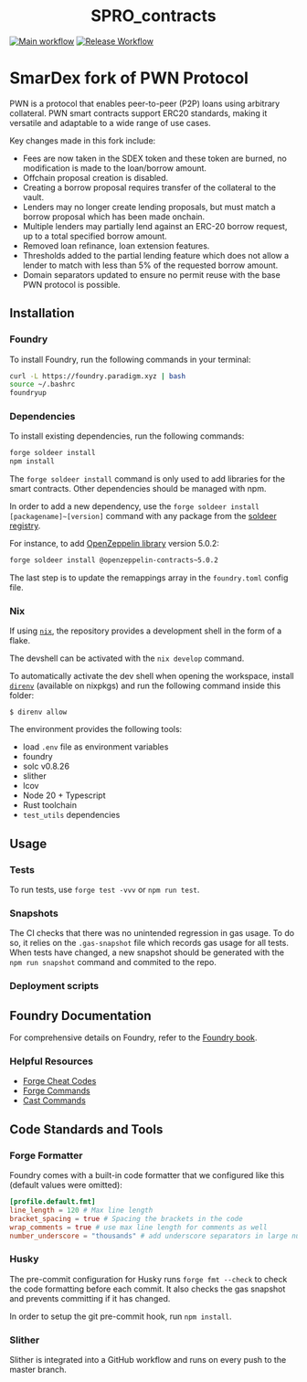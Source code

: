 # <h1 align="center">SPRO_contracts</h1>

[![Main workflow](https://github.com/SmarDex-Ecosystem/SPRO_contracts/actions/workflows/ci.yml/badge.svg)](https://github.com/SmarDex-Ecosystem/SPRO_contracts/actions/workflows/ci.yml)
[![Release Workflow](https://github.com/SmarDex-Ecosystem/SPRO_contracts/actions/workflows/release.yml/badge.svg)](https://github.com/SmarDex-Ecosystem/SPRO_contracts/actions/workflows/release.yml)

# SmarDex fork of PWN Protocol

PWN is a protocol that enables peer-to-peer (P2P) loans using arbitrary collateral. PWN smart contracts support ERC20 standards, making it versatile and adaptable to a wide range of use cases.

Key changes made in this fork include:

- Fees are now taken in the SDEX token and these token are burned, no modification is made to the loan/borrow amount.
- Offchain proposal creation is disabled.
- Creating a borrow proposal requires transfer of the collateral to the vault.
- Lenders may no longer create lending proposals, but must match a borrow proposal which has been made onchain.
- Multiple lenders may partially lend against an ERC-20 borrow request, up to a total specified borrow amount.
- Removed loan refinance, loan extension features.
- Thresholds added to the partial lending feature which does not allow a lender to match with less than 5% of the requested borrow amount.
- Domain separators updated to ensure no permit reuse with the base PWN protocol is possible.

## Installation

### Foundry

To install Foundry, run the following commands in your terminal:

```bash
curl -L https://foundry.paradigm.xyz | bash
source ~/.bashrc
foundryup
```

### Dependencies

To install existing dependencies, run the following commands:

```bash
forge soldeer install
npm install
```

The `forge soldeer install` command is only used to add libraries for the smart contracts. Other dependencies should be managed with
npm.

In order to add a new dependency, use the `forge soldeer install [packagename]~[version]` command with any package from the
[soldeer registry](https://soldeer.xyz/).

For instance, to add [OpenZeppelin library](https://github.com/OpenZeppelin/openzeppelin-contracts) version 5.0.2:

```bash
forge soldeer install @openzeppelin-contracts~5.0.2
```

The last step is to update the remappings array in the `foundry.toml` config file.

### Nix

If using [`nix`](https://nixos.org/), the repository provides a development shell in the form of a flake.

The devshell can be activated with the `nix develop` command.

To automatically activate the dev shell when opening the workspace, install [`direnv`](https://direnv.net/)
(available on nixpkgs) and run the following command inside this folder:

```console
$ direnv allow
```

The environment provides the following tools:

- load `.env` file as environment variables
- foundry
- solc v0.8.26
- slither
- lcov
- Node 20 + Typescript
- Rust toolchain
- `test_utils` dependencies

## Usage

### Tests

To run tests, use `forge test -vvv` or `npm run test`.

### Snapshots

The CI checks that there was no unintended regression in gas usage. To do so, it relies on the `.gas-snapshot` file
which records gas usage for all tests. When tests have changed, a new snapshot should be generated with the
`npm run snapshot` command and commited to the repo.

### Deployment scripts

## Foundry Documentation

For comprehensive details on Foundry, refer to the [Foundry book](https://book.getfoundry.sh/).

### Helpful Resources

- [Forge Cheat Codes](https://book.getfoundry.sh/cheatcodes/)
- [Forge Commands](https://book.getfoundry.sh/reference/forge/)
- [Cast Commands](https://book.getfoundry.sh/reference/cast/)

## Code Standards and Tools

### Forge Formatter

Foundry comes with a built-in code formatter that we configured like this (default values were omitted):

```toml
[profile.default.fmt]
line_length = 120 # Max line length
bracket_spacing = true # Spacing the brackets in the code
wrap_comments = true # use max line length for comments as well
number_underscore = "thousands" # add underscore separators in large numbers
```

### Husky

The pre-commit configuration for Husky runs `forge fmt --check` to check the code formatting before each commit. It also
checks the gas snapshot and prevents committing if it has changed.

In order to setup the git pre-commit hook, run `npm install`.

### Slither

Slither is integrated into a GitHub workflow and runs on every push to the master branch.
